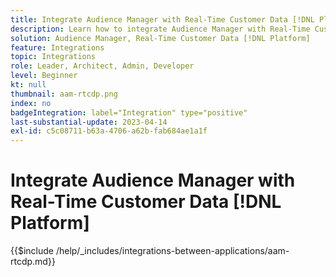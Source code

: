 ```yaml
---
title: Integrate Audience Manager with Real-Time Customer Data [!DNL Platform]
description: Learn how to integrate Audience Manager with Real-Time Customer Data [!DNL Platform].
solution: Audience Manager, Real-Time Customer Data [!DNL Platform]
feature: Integrations
topic: Integrations
role: Leader, Architect, Admin, Developer
level: Beginner
kt: null
thumbnail: aam-rtcdp.png
index: no
badgeIntegration: label="Integration" type="positive"
last-substantial-update: 2023-04-14
exl-id: c5c08711-b63a-4706-a62b-fab684ae1a1f
---
```

# Integrate Audience Manager with Real-Time Customer Data [!DNL Platform]

{{$include /help/_includes/integrations-between-applications/aam-rtcdp.md}}
